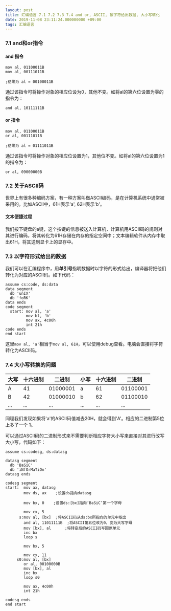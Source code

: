 ```yaml
---
layout: post
title: 汇编语言 7.1 7.2 7.3 7.4 and or, ASCII, 按字符给出数据, 大小写转化
date: 2019-11-08 23:11:24.000000000 +09:00
tags: 汇编语言
---
```


### 7.1 and和or指令

#### and 指令

```x86asm
mov al, 01100011B
mov al, 00111011B

;结果为 al = 00100011B
```
通过该指令可将操作对象的相应位设为0，其他不变。如将al的第六位设置为零的指令为：

```x86asm
and al, 10111111B
```

#### or 指令

```x86asm
mov al, 01100011B
or al, 00111011B

;结果为 al = 01111011B
```
通过该指令可将操作对象的相应位设置为1，其他位不变。如将al的第六位设置为1的指令为：

```x86asm
or al, 09000000B
```

### 7.2 关于ASCII码

世界上有很多种编码方案，有一种方案叫做ASCII编码，是在计算机系统中通常被采用的。比如ASCII中，61H表示'a', 62H表示'b'。

#### 文本便捷过程

我们按下键盘的a键，这个按键的信息被送入计算机，计算机用ASCII码的规则对其进行编码，将其转化为61H存储在内存的指定空间中；文本编辑软件从内存中取出61H，将其送到显卡上的显存中。

### 7.3 以字符形式给出的数据

我们可以在汇编程序中，用**单引号**指明数据时以字符的形式给出，编译器将把他们转化为对应的ASCII码。如下代码：

```x86asm
assume cs:code, ds:data
data segment
  db 'unIX'
  db 'foRK'
data ends
code segment
  start: mov al, 'a'
         mov bl, 'b'
         mov ax, 4c00h
         int 21h
code ends
end start
```
这里```mov al, 'a'```相当于```mov al, 61H```，可以使用debug查看。电脑会直接将字符转化为ASCII码。

### 7.4 大小写转换的问题

| 大写 | 十六进制 | 二进制   | 小写 | 十六进制 | 二进制   |
|------|----------|----------|------|----------|----------|
| A    | 41       | 01000001 | a    | 61       | 01100001 |
| B    | 42       | 01000010 | b    | 62       | 01100010 |
| ...  | ...      | ...      | ...  | ...      | ...      |

同理我们发现如果将'a'的ASCII码值减去20H，就会得到'A'。相应的二进制第5位上多了一个 1。

可以通过ASCII码的二进制形式来不需要判断相应字符大小写来直接对其进行改写大小写，代码如下：

```x86asm
assume cs:codesg, ds:datasg

datasg segment
  db 'BaSiC'
  db 'iNfOrMaTiOn'
datasg ends

codesg segment
start:  mov ax, datasg
        mov ds, ax    ;设置ds指向datasg

        mov bx, 0    ;设置ds:[bx]指向‘BaSiC’第一个字母

        mov cx, 5
      s:mov al, [bx]  ;将ASCII码从ds:bx所指向的单元中取出
        and al, 11011111B  ;将ASCII第五位改为0，变为大写字母
        mov [bx], al      ;将转变后的ASCII码写回原单元
        inc bx
        loop s

        mov bx, 5
        
        mov cx, 11
     s0:mov al, [bx]
        or al, 00100000B
        mov [bx], al
        inc bx
        loop s0

        mov ax, 4c00h
        int 21h

codesg ends
end start
```

